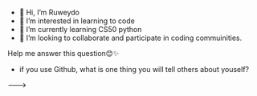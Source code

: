 - 👋 Hi, I’m Ruweydo
- 👀 I’m interested in learning to code 
- 🌱 I’m currently learning CS50 python
- 💞️ I’m looking to collaborate and participate in coding commuinities.

 Help me answer this question😊✨
- if you use Github, what is one thing you will tell others about youself?

--->
